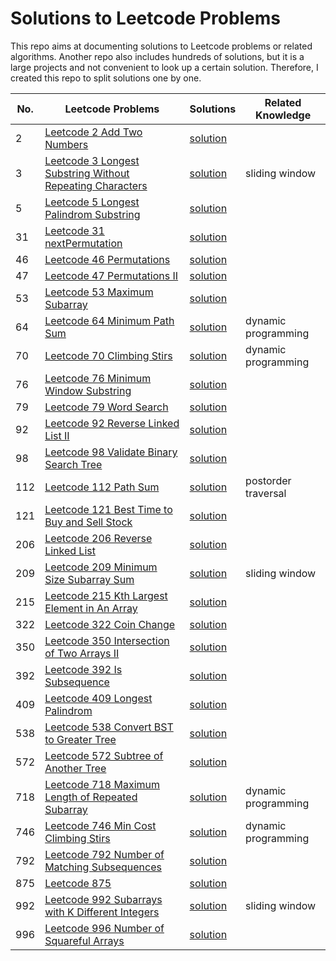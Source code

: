 # Solutions to Leetcode Problems
This repo aims at documenting solutions to Leetcode problems or related algorithms.
Another repo also includes hundreds of solutions, but it is a large projects and not
convenient to look up a certain solution. Therefore, I created this repo to split solutions 
one by one.

|No.|Leetcode Problems|Solutions|Related Knowledge|
|-|-|-|-|
|2|[Leetcode 2 Add Two Numbers](https://leetcode-cn.com/problems/add-two-numbers/)|[solution](./linkedlist/leetcode2.cpp)||
|3|[Leetcode 3 Longest Substring Without Repeating Characters](https://leetcode-cn.com/problems/longest-substring-without-repeating-characters/)|[solution](./string/leetcode3.cpp)|sliding window|
|5|[Leetcode 5 Longest Palindrom Substring](https://leetcode-cn.com/problems/longest-palindromic-substring/)|[solution](./string/leetcode5.cpp)||
|31|[Leetcode 31 nextPermutation](https://leetcode.com/problems/next-permutation/)|[solution](./array/permutation/leetcode31.cpp)||
|46|[Leetcode 46 Permutations](https://leetcode.com/problems/permutations/)|[solution](./array/permutation/leetcode46.cpp)||
|47|[Leetcode 47 Permutations II](https://leetcode.com/problems/permutations-ii/)|[solution](./array/permutation/leetcode47.cpp)||
|53|[Leetcode 53 Maximum Subarray](https://leetcode-cn.com/problems/maximum-subarray/)|[solution](./array/leetcode53.cpp)||
|64|[Leetcode 64 Minimum Path Sum](https://leetcode-cn.com/problems/minimum-path-sum/)|[solution](./array/leetcode64.cpp)|dynamic programming|
|70|[Leetcode 70 Climbing Stirs](https://leetcode.com/problems/climbing-stairs/)|[solution](./dp/leetcode70.cpp)|dynamic programming|
|76|[Leetcode 76 Minimum Window Substring](https://leetcode-cn.com/problems/minimum-window-substring/)|[solution](./string/leetcode76.cpp)||
|79|[Leetcode 79 Word Search](https://leetcode-cn.com/problems/word-search/)|[solution](./array/leetcode79.cpp)||
|92|[Leetcode 92 Reverse Linked List II](https://leetcode.com/problems/reverse-linked-list-ii/)|[solution](./linkedlist/leetcode92.cpp)||
|98|[Leetcode 98 Validate Binary Search Tree](https://leetcode-cn.com/problems/validate-binary-search-tree/)|[solution](./tree/leetcode98.cpp)||
|112|[Leetcode 112 Path Sum](https://leetcode-cn.com/problems/path-sum/)|[solution](./tree/leetcode112.cpp)|postorder traversal|
|121|[Leetcode 121 Best Time to Buy and Sell Stock](https://leetcode-cn.com/problems/best-time-to-buy-and-sell-stock/)|[solution](./array/leetcode121.cpp)||
|206|[Leetcode 206 Reverse Linked List](https://leetcode.com/problems/reverse-linked-list/)|[solution](./linkedlist/leetcode206.cpp)||
|209|[Leetcode 209 Minimum Size Subarray Sum](https://leetcode-cn.com/problems/minimum-size-subarray-sum/)|[solution](./array/leetcode209.cpp)|sliding window|
|215|[Leetcode 215 Kth Largest Element in An Array](https://leetcode-cn.com/problems/kth-largest-element-in-an-array/)|[solution](./array/sort/leetcode215.cpp)||
|322|[Leetcode 322 Coin Change](https://leetcode-cn.com/problems/coin-change/)|[solution](./dp/leetcode322.cpp)||
|350|[Leetcode 350 Intersection of Two Arrays II](https://leetcode-cn.com/problems/intersection-of-two-arrays-ii/)|[solution](./array/leetcode350.cpp)||
|392|[Leetcode 392 Is Subsequence](https://leetcode.com/problems/is-subsequence/)|[solution](./dp/leetcode392.cpp)||
|409|[Leetcode 409 Longest Palindrom](https://leetcode-cn.com/problems/longest-palindrome/)|[solution](./string/leetcode409.cpp)||
|538|[Leetcode 538 Convert BST to Greater Tree](https://leetcode-cn.com/problems/convert-bst-to-greater-tree/)|[solution](./tree/leetcode538.cpp)||
|572|[Leetcode 572 Subtree of Another Tree](https://leetcode-cn.com/problems/subtree-of-another-tree/)|[solution](./tree/leetcode572.cpp)||
|718|[Leetcode 718 Maximum Length of Repeated Subarray](https://leetcode-cn.com/problems/maximum-length-of-repeated-subarray/)|[solution](./array/leetcode718.cpp)|dynamic programming|
|746|[Leetcode 746 Min Cost Climbing Stirs](https://leetcode.com/problems/min-cost-climbing-stairs/)|[solution](./dp/leetcode746.cpp)|dynamic programming|
|792|[Leetcode 792 Number of Matching Subsequences](https://leetcode.com/problems/number-of-matching-subsequences/)|[solution](./dp/leetcode792.cpp)||
|875|[Leetcode 875](https://leetcode-cn.com/problems/koko-eating-bananas/)|[solution](./array/leetcode875.cpp)||
|992|[Leetcode 992 Subarrays with K Different Integers](https://leetcode-cn.com/problems/subarrays-with-k-different-integers/)|[solution](./array/leetcode992.cpp)|sliding window|
|996|[Leetcode 996 Number of Squareful Arrays](https://leetcode.com/problems/number-of-squareful-arrays/)|[solution](./array/permutation/leetcode996.cpp)||
